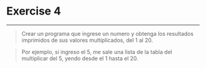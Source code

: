 # Exercise 4
___

> Crear un programa que ingrese un numero y obtenga los resultados imprimidos de sus valores multiplicados, del 1 al 20.

> Por ejemplo, si ingreso el 5, me sale una lista de la tabla del multiplicar del 5, yendo desde el 1 hasta el 20.